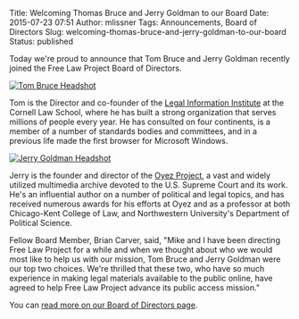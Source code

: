 Title: Welcoming Thomas Bruce and Jerry Goldman to our Board
Date: 2015-07-23 07:51
Author: mlissner
Tags: Announcements, Board of Directors
Slug: welcoming-thomas-bruce-and-jerry-goldman-to-our-board
Status: published

Today we're proud to announce that Tom Bruce and Jerry Goldman recently
joined the Free Law Project Board of Directors.

<div class="media">
  <div class="media-left">
    <a href="http://www.lawschool.cornell.edu/faculty/bio.cfm?id=188">
      <img class="media-object" src="{filename}/images/tom-bruce-b-w-150x150.jpeg" alt="Tom Bruce Headshot">
    </a>
  </div>
  <div class="media-body">
    <p>Tom is the Director and co-founder of the <a href="http://www.law.cornell.edu/">Legal Information Institute</a> at the Cornell Law School, where
       he has built a strong organization that serves millions of people every
       year. He has consulted on four continents, is a member of a number of
       standards bodies and committees, and in a previous life made the first
       browser for Microsoft Windows.</p>
  </div>
</div>


<div class="media">
  <div class="media-left">
    <a href="https://www.kentlaw.iit.edu/faculty/full-time-faculty/jerry-goldman">
      <img class="media-object" src="{filename}/images/jerry-goldman-bw.jpeg" alt="Jerry Goldman Headshot">
    </a>
  </div>
  <div class="media-body">
    <p>Jerry is the founder and director of the <a href="http://www.oyez.org">Oyez Project</a>, a vast and widely utilized multimedia archive devoted to the U.S. Supreme Court and its work. He's an influential author on a number of political and legal topics, and has received numerous awards for his efforts at Oyez and as a professor at both Chicago-Kent College of Law, and Northwestern University's Department of Political Science.</p>
  </div>
</div>


Fellow Board Member, Brian Carver, said, "Mike and I have been directing
Free Law Project for a while and when we thought about who we would most
like to help us with our mission, Tom Bruce and Jerry Goldman were our
top two choices. We're thrilled that these two, who have so much
experience in making legal materials available to the public online,
have agreed to help Free Law Project advance its public access mission."

You can [read more on our Board of Directors
page](/team/).




